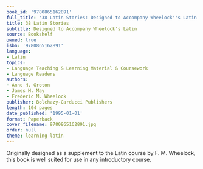 ```yaml
---
book_id: '9780865162891'
full_title: '38 Latin Stories: Designed to Accompany Wheelock''s Latin'
title: 38 Latin Stories
subtitle: Designed to Accompany Wheelock's Latin
source: Bookshelf
owned: true
isbn: '9780865162891'
language:
- Latin
topics:
- Language Teaching & Learning Material & Coursework
- Language Readers
authors:
- Anne H. Groton
- James M. May
- Frederic M. Wheelock
publisher: Bolchazy-Carducci Publishers
length: 104 pages
date_published: '1995-01-01'
format: Paperback
cover_filename: 9780865162891.jpg
order: null
theme: learning latin
---
```

Originally designed as a supplement to the Latin course by F. M. Wheelock, this book is well suited for use in any introductory course.
